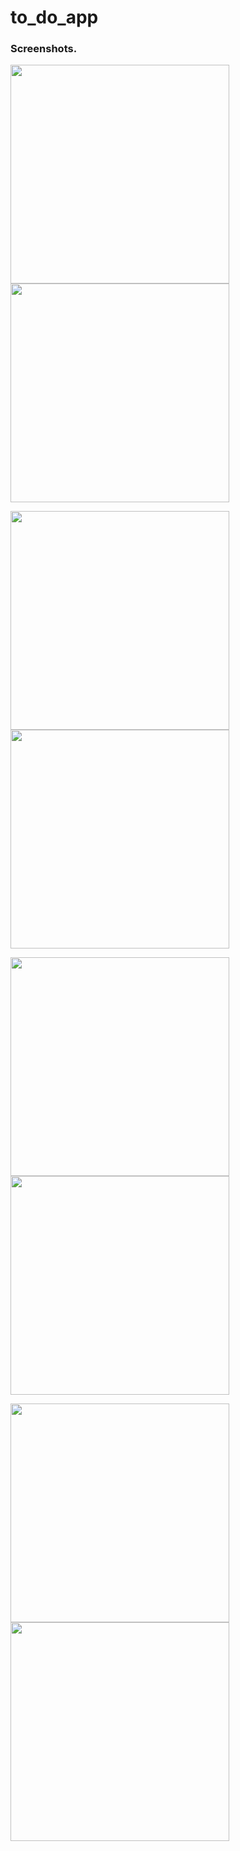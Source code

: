 # to_do_app

### Screenshots.
<img src="https://user-images.githubusercontent.com/85505451/168658208-8d3a9df6-9083-438c-adf3-fabc13b46b3d.png" width ="350"> <img src="https://user-images.githubusercontent.com/85505451/168658218-6f644e56-1e6d-4522-a101-e54a9c83b600.png" width ="350">


<img src="https://user-images.githubusercontent.com/85505451/168658221-3c880b62-469c-4101-b56d-8a8d2e4c0da5.png" width ="350"> <img src="https://user-images.githubusercontent.com/85505451/168658226-876db27b-b7ae-4262-84f3-168c81305ebb.png" width ="350">

<img src="https://user-images.githubusercontent.com/85505451/168658236-f0c949d0-d6e8-4262-8c3e-7240fee4e9d5.png" width ="350"> <img src="https://user-images.githubusercontent.com/85505451/168658240-efad952c-7ecd-458b-b1b0-3395ade2e770.png" width ="350">

<img src="https://user-images.githubusercontent.com/85505451/168658252-d9d2fb3e-6ded-40ff-ae89-f8b97dad24d1.png" width ="350"> <img src="https://user-images.githubusercontent.com/85505451/168658256-da2eb2e1-6d62-416b-bb73-4036b49b6c3d.png" width ="350">




<!-- ![1](https://user-images.githubusercontent.com/85505451/168658208-8d3a9df6-9083-438c-adf3-fabc13b46b3d.png)
![1-1](https://user-images.githubusercontent.com/85505451/168658218-6f644e56-1e6d-4522-a101-e54a9c83b600.png) -->

<!-- ![1-2](https://user-images.githubusercontent.com/85505451/168658221-3c880b62-469c-4101-b56d-8a8d2e4c0da5.png) -->
<!-- ![1-3](https://user-images.githubusercontent.com/85505451/168658226-876db27b-b7ae-4262-84f3-168c81305ebb.png) -->

<!-- ![2](https://user-images.githubusercontent.com/85505451/168658236-f0c949d0-d6e8-4262-8c3e-7240fee4e9d5.png) -->
<!-- ![3](https://user-images.githubusercontent.com/85505451/168658240-efad952c-7ecd-458b-b1b0-3395ade2e770.png) -->

<!-- ![4](https://user-images.githubusercontent.com/85505451/168658252-d9d2fb3e-6ded-40ff-ae89-f8b97dad24d1.png) -->
<!-- ![5](https://user-images.githubusercontent.com/85505451/168658256-da2eb2e1-6d62-416b-bb73-4036b49b6c3d.png) -->

